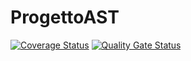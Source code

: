 ﻿# ProgettoAST
[![Coverage Status](https://coveralls.io/repos/github/IreneScarpanti/ProgettoAST/badge.svg?branch=main)](https://coveralls.io/github/IreneScarpanti/ProgettoAST?branch=main)
[![Quality Gate Status](https://sonarcloud.io/api/project_badges/measure?project=IreneScarpanti_ProgettoAST&metric=alert_status)](https://sonarcloud.io/summary/new_code?id=IreneScarpanti_ProgettoAST)
